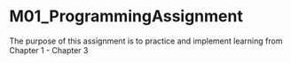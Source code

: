 # M01_ProgrammingAssignment
The purpose of this assignment is to practice and implement learning from Chapter 1 - Chapter 3
